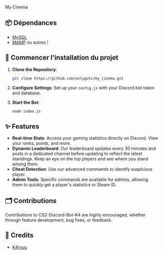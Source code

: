 My Cinema

## 📦 Dépendances
- [MySQL](https://www.mysql.com/en/)
- [MAMP](https://www.mamp.info/en/downloads/) ou autres !

## 🚀 Commencer l'installation du projet

1. **Clone the Repository**:
   ```bash
   git clone https://github.com/onlyguts/my_cinema.git
   ```

2. **Configure Settings**:
   Set up your `config.js` with your Discord bot token and database.

3. **Start the Bot**:
   ```bash
   node index.js
   ```
## ✨ Features 

- **Real-time Stats**: Access your gaming statistics directly on Discord. View your ranks, points, and more.
- **Dynamic Leaderboard**: Our leaderboard updates every 30 minutes and posts in a dedicated channel before updating to reflect the latest standings. Keep an eye on the top players and see where you stand among them.
- **Cheat Detection**: Use our advanced commands to identify suspicious player.
- **Admin Tools**: Specific commands are available for admins, allowing them to quickly get a player's statistics or Steam ID.

## 🗂️ Contributions 

Contributions to CS2-Discord-Bot-K4 are highly encouraged, whether through feature development, bug fixes, or feedback.
 
## 🤝 Credits

- [K4ryuu](https://github.com/K4ryuu)
  
